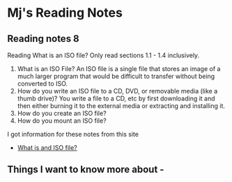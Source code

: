 # Mj's Reading Notes

## Reading notes 8


Reading
What is an ISO file? Only read sections 1.1 - 1.4 inclusively.

1. What is an ISO File? An ISO file is a single file that stores an image of a much larger program that would be difficult to transfer without being converted to ISO. 
2. How do you write an ISO file to a CD, DVD, or removable media (like a thumb drive)? You write a file to a CD, etc by first downloading it and then either burning it to the external media or extracting and installing it. 
3. How do you create an ISO file?
4. How do you mount an ISO file?

I got information for these notes from this site
- [What is and ISO file?](https://www.lifewire.com/iso-file-2625923)


## Things I want to know more about - 
